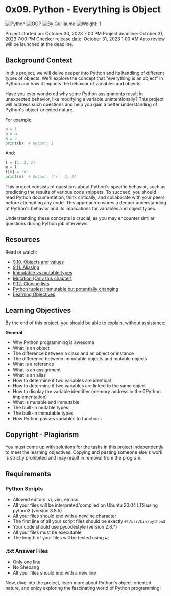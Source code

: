 # 0x09. Python - Everything is Object

![Python](https://img.shields.io/badge/Python-v3.8.5-blue)
![OOP](https://img.shields.io/badge/OOP-Object%20Oriented%20Programming-green)
![By Guillaume](https://img.shields.io/badge/By-Guillaume-orange)
![Weight: 1](https://img.shields.io/badge/Weight-1-lightgrey)

Project started on: October 30, 2023 7:00 PM
Project deadline: October 31, 2023 7:00 PM
Checker release date: October 31, 2023 1:00 AM
Auto review will be launched at the deadline.

## Background Context

In this project, we will delve deeper into Python and its handling of different types of objects. We'll explore the concept that "everything is an object" in Python and how it impacts the behavior of variables and objects.

Have you ever wondered why some Python assignments result in unexpected behavior, like modifying a variable unintentionally? This project will address such questions and help you gain a better understanding of Python's object-oriented nature.

For example:

```python
a = 1
b = a
a = 2
print(b)  # Output: 1
```

And:

```python
l = [1, 2, 3]
m = l
l[0] = 'x'
print(m)  # Output: ['x', 2, 3]
```

This project consists of questions about Python's specific behavior, such as predicting the results of various code snippets. To succeed, you should read Python documentation, think critically, and collaborate with your peers before attempting any code. This approach ensures a deeper understanding of Python's behavior and its implications for variables and object types.

Understanding these concepts is crucial, as you may encounter similar questions during Python job interviews.

## Resources

Read or watch:

- [9.10. Objects and values](https://docs.python.org/3/reference/datamodel.html#objects-values)
- [9.11. Aliasing](https://docs.python.org/3/reference/datamodel.html#aliasing)
- [Immutable vs mutable types](https://docs.python.org/3/reference/datamodel.html#types)
- [Mutation (Only this chapter)](https://docs.python.org/3/reference/datamodel.html#mutability)
- [9.12. Cloning lists](https://docs.python.org/3/tutorial/introduction.html#lists)
- [Python tuples: immutable but potentially changing](https://docs.python.org/3/tutorial/introduction.html#tuples)
- [Learning Objectives](#learning-objectives)

## Learning Objectives

By the end of this project, you should be able to explain, without assistance:

**General**
- Why Python programming is awesome
- What is an object
- The difference between a class and an object or instance
- The difference between immutable objects and mutable objects
- What is a reference
- What is an assignment
- What is an alias
- How to determine if two variables are identical
- How to determine if two variables are linked to the same object
- How to display the variable identifier (memory address in the CPython implementation)
- What is mutable and immutable
- The built-in mutable types
- The built-in immutable types
- How Python passes variables to functions

## Copyright - Plagiarism

You must come up with solutions for the tasks in this project independently to meet the learning objectives. Copying and pasting someone else's work is strictly prohibited and may result in removal from the program.

## Requirements

### Python Scripts

- Allowed editors: vi, vim, emacs
- All your files will be interpreted/compiled on Ubuntu 20.04 LTS using python3 (version 3.8.5)
- All your files should end with a newline character
- The first line of all your script files should be exactly `#!/usr/bin/python3`
- Your code should use pycodestyle (version 2.8.*)
- All your files must be executable
- The length of your files will be tested using `wc`

### .txt Answer Files

- Only one line
- No Shebang
- All your files should end with a new line

Now, dive into the project, learn more about Python's object-oriented nature, and enjoy exploring the fascinating world of Python programming!
